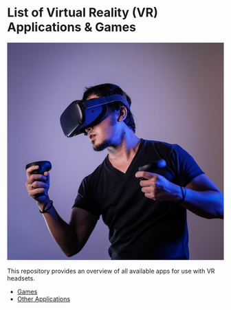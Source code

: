 # List of Virtual Reality (VR) Applications &amp; Games
![Man wearing a VR Headset](vr.jpg)

This repository provides an overview of all available apps for use with VR headsets.

* [Games](games.md)
* [Other Applications](apps.md)